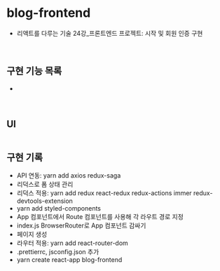 # blog-frontend

- 리액트를 다루는 기술 24강\_프론트엔드 프로젝트: 시작 및 회원 인증 구현

<br>

## 구현 기능 목록

-

<br>

## UI

![]()

## 구현 기록

- API 연동: yarn add axios redux-saga
- 리덕스로 폼 상태 관리
- 리덕스 적용: yarn add redux react-redux redux-actions immer redux-devtools-extension
- yarn add styled-components
- App 컴포넌트에서 Route 컴포넌트를 사용해 각 라우트 경로 지정
- index.js BrowserRouter로 App 컴포넌트 감싸기
- 페이지 생성
- 라우터 적용: yarn add react-router-dom
- .prettierrc, jsconfig.json 추가
- yarn create react-app blog-frontend

